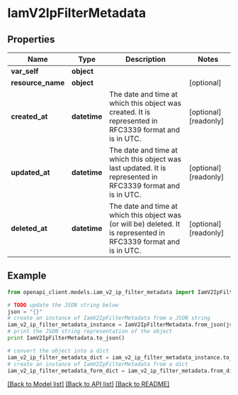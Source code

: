 # IamV2IpFilterMetadata


## Properties
Name | Type | Description | Notes
------------ | ------------- | ------------- | -------------
**var_self** | **object** |  | 
**resource_name** | **object** |  | [optional] 
**created_at** | **datetime** | The date and time at which this object was created. It is represented in RFC3339 format and is in UTC. | [optional] [readonly] 
**updated_at** | **datetime** | The date and time at which this object was last updated. It is represented in RFC3339 format and is in UTC. | [optional] [readonly] 
**deleted_at** | **datetime** | The date and time at which this object was (or will be) deleted. It is represented in RFC3339 format and is in UTC. | [optional] [readonly] 

## Example

```python
from openapi_client.models.iam_v2_ip_filter_metadata import IamV2IpFilterMetadata

# TODO update the JSON string below
json = "{}"
# create an instance of IamV2IpFilterMetadata from a JSON string
iam_v2_ip_filter_metadata_instance = IamV2IpFilterMetadata.from_json(json)
# print the JSON string representation of the object
print IamV2IpFilterMetadata.to_json()

# convert the object into a dict
iam_v2_ip_filter_metadata_dict = iam_v2_ip_filter_metadata_instance.to_dict()
# create an instance of IamV2IpFilterMetadata from a dict
iam_v2_ip_filter_metadata_form_dict = iam_v2_ip_filter_metadata.from_dict(iam_v2_ip_filter_metadata_dict)
```
[[Back to Model list]](../ccloud/README.md#documentation-for-models) [[Back to API list]](../ccloud/README.md#documentation-for-api-endpoints) [[Back to README]](../ccloud/README.md)


